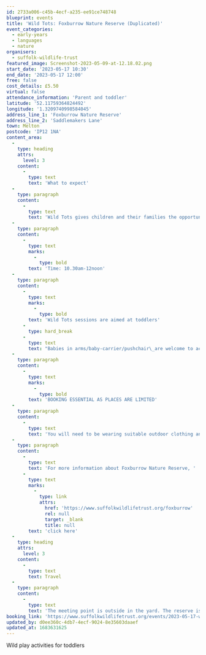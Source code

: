 ```yaml
---
id: 2733a006-c45b-4ecf-a235-ee91ce748748
blueprint: events
title: 'Wild Tots: Foxburrow Nature Reserve (Duplicated)'
event_categories:
  - early-years
  - languages
  - nature
organisers:
  - suffolk-wildlife-trust
featured_image: Screenshot-2023-05-09-at-12.18.02.png
start_date: '2023-05-17 10:30'
end_date: '2023-05-17 12:00'
free: false
cost_details: £5.50
virtual: false
attendance_information: 'Parent and toddler'
latitude: '52.11759364824492'
longitude: '1.3209740998584045'
address_line_1: 'Foxburrow Nature Reserve'
address_line_2: 'Saddlemakers Lane'
town: Melton
postcode: 'IP12 1NA'
content_area:
  -
    type: heading
    attrs:
      level: 3
    content:
      -
        type: text
        text: 'What to expect'
  -
    type: paragraph
    content:
      -
        type: text
        text: 'Wild Tots gives children and their families the opportunity to learn and play together outdoors. Guided and child-led hands-on experiences help build confidence, encourage creativity, improve communication and language, develop fine and gross motor skills and, importantly, create shared memories for children and adults.'
  -
    type: paragraph
    content:
      -
        type: text
        marks:
          -
            type: bold
        text: 'Time: 10.30am-12noon'
  -
    type: paragraph
    content:
      -
        type: text
        marks:
          -
            type: bold
        text: 'Wild Tots sessions are aimed at toddlers'
      -
        type: hard_break
      -
        type: text
        text: "Babies in arms/baby-carrier/pushchair\_are welcome to accompany\_an older sibling to the session.\_"
  -
    type: paragraph
    content:
      -
        type: text
        marks:
          -
            type: bold
        text: 'BOOKING ESSENTIAL AS PLACES ARE LIMITED'
  -
    type: paragraph
    content:
      -
        type: text
        text: 'You will need to be wearing suitable outdoor clothing and footwear.'
  -
    type: paragraph
    content:
      -
        type: text
        text: 'For more information about Foxburrow Nature Reserve, '
      -
        type: text
        marks:
          -
            type: link
            attrs:
              href: 'https://www.suffolkwildlifetrust.org/foxburrow'
              rel: null
              target: _blank
              title: null
        text: 'click here'
  -
    type: heading
    attrs:
      level: 3
    content:
      -
        type: text
        text: Travel
  -
    type: paragraph
    content:
      -
        type: text
        text: 'The meeting point is outside in the yard. The reserve is situated off the A12 Melton, Woodbridge.'
booking_link: 'https://www.suffolkwildlifetrust.org/events/2023-05-17-wild-tots-0'
updated_by: d0ee360c-4db7-4ecf-9024-8e35603daaef
updated_at: 1683631625
---
```

Wild play activities for toddlers